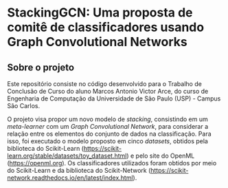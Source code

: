 # StackingGCN: Uma proposta de comitê de classificadores usando Graph Convolutional Networks


## Sobre o projeto

Este repositório consiste no código desenvolvido para o Trabalho de Conclusão de Curso do aluno Marcos Antonio Victor Arce, do curso de Engenharia de Computação da Universidade de São Paulo (USP) - Campus São Carlos.

O projeto visa propor um novo modelo de *stacking*, consistindo em um *meta-learner* com um *Graph Convolutional Network*, para considerar a relação entre os elementos do conjunto de dados na classificação. Para isso, foi executado o modelo proposto em cinco *datasets*, obtidos pela biblioteca do Scikit-Learn (https://scikit-learn.org/stable/datasets/toy_dataset.html) e pelo site do OpenML (https://openml.org). Os classificadores utilizados foram obtidos por meio do Scikit-Learn e da biblioteca do Scikit-Network (https://scikit-network.readthedocs.io/en/latest/index.html).
